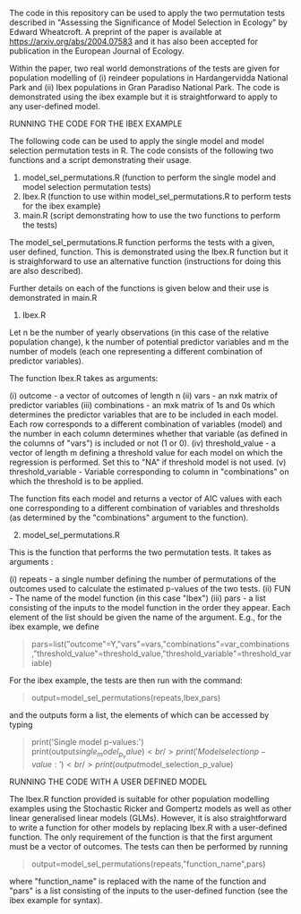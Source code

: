 The code in this repository can be used to apply the two permutation tests described in "Assessing the Significance of Model Selection in Ecology" by Edward Wheatcroft.  A preprint of the paper is available at https://arxiv.org/abs/2004.07583 and it has also been accepted for publication in the European Journal of Ecology.

Within the paper, two real world demonstrations of the tests are given for population modelling of (i) reindeer populations in Hardangervidda National Park and (ii) Ibex populations in Gran Paradiso National Park.  The code is demonstrated using the ibex example but it is straightforward to apply to any user-defined model.

RUNNING THE CODE FOR THE IBEX EXAMPLE

The following code can be used to apply the single model and model selection permutation tests in R. The code consists of the following two functions and a script demonstrating their usage.

1) model_sel_permutations.R (function to perform the single model and model selection permutation tests)
2) Ibex.R (function to use within model_sel_permutations.R to perform tests for the ibex example)
3) main.R (script demonstrating how to use the two functions to perform the tests)

The model_sel_permutations.R function performs the tests with a given, user defined, function.  This is demonstrated using the Ibex.R function but it is straighforward to use an alternative function (instructions for doing this are also described).

Further details on each of the functions is given below and their use is demonstrated in main.R

1) Ibex.R

Let n be the number of yearly observations (in this case of the relative population change), k the number of potential predictor variables and m the number of models (each one representing a different combination of predictor variables).

The function Ibex.R takes as arguments:

(i) outcome - a vector of outcomes of length n 
(ii) vars - an nxk matrix of predictor variables 
(iii) combinations - an mxk matrix of 1s and 0s which determines the predictor variables that are to be included in each model. Each row corresponds to a different combination of variables (model) and the number in each column determines whether that variable (as defined in the columns of "vars") is included or not (1 or 0).
(iv) threshold_value - a vector of length m defining a threshold value for each model on which the regression is performed.  Set this to "NA" if threshold model is not used.
(v) threshold_variable - Variable corresponding to column in "combinations" on which the threshold is to be applied.

The function fits each model and returns a vector of AIC values with each one corresponding to a different combination of variables and thresholds (as determined by the "combinations" argument to the function).

2) model_sel_permutations.R

This is the function that performs the two permutation tests.  It takes as arguments :

(i) repeats - a single number defining the number of permutations of the outcomes used to calculate the estimated p-values of the two tests.
(ii) FUN - The name of the model function (in this case "Ibex")
(iii) pars - a list consisting of the inputs to the model function in the order they appear.  Each element of the list should be given the name of the argument.  E.g., for the ibex example, we define 

>pars=list("outcome"=Y,"vars"=vars,"combinations"=var_combinations,"threshold_value"=threshold_value,"threshold_variable"=threshold_variable) 

For the ibex example, the tests are then run with the command:

>output=model_sel_permutations(repeats,Ibex,pars) 

and the outputs form a list, the elements of which can be accessed by typing 

>print('Single model p-values:') <br/>
>print(output$single_model_p_value) <br/>
>print('Model selection p-value:') <br/>
>print(output$model_selection_p_value) <br/>

RUNNING THE CODE WITH A USER DEFINED MODEL

The Ibex.R function provided is suitable for other population modelling examples using the Stochastic Ricker and Gompertz models as well as other linear generalised linear models (GLMs).  However, it is also straightforward to write a function for other models by replacing Ibex.R with a user-defined function. The only requirement of the function is that the first argument must be a vector of outcomes.  The tests can then be performed by running 

>output=model_sel_permutations(repeats,"function_name",pars) 

where "function_name" is replaced with the name of the function and "pars" is a list consisting of the inputs to the user-defined function (see the ibex example for syntax).  
